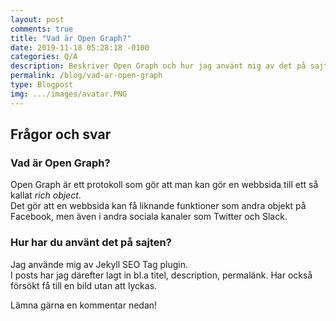 ```yaml
---
layout: post
comments: true
title: "Vad är Open Graph?"
date: 2019-11-18 05:28:18 -0100
categories: Q/A
description: Beskriver Open Graph och hur jag använt mig av det på sajten.
permalink: /blog/vad-ar-open-graph
type: Blogpost
img: .../images/avatar.PNG
---
```

<div class="post-style">
    <h2><strong>Frågor och svar</strong></h2>
    <h3>Vad är Open Graph?</h3>
    <p>Open Graph är ett protokoll som gör att man kan gör en webbsida till ett så kallat <i>rich object</i>.<br>
    Det gör att en webbsida kan få liknande funktioner som andra objekt på Facebook, men även i andra sociala kanaler som Twitter och Slack.</p>
    <h3>Hur har du använt det på sajten?</h3>
    <p>Jag använde mig av Jekyll SEO Tag plugin.<br>
    I posts har jag därefter lagt in bl.a titel, description, permalänk. Har också försökt få till en bild utan att lyckas.</p>
</div>
<p>Lämna gärna en kommentar nedan!</p>